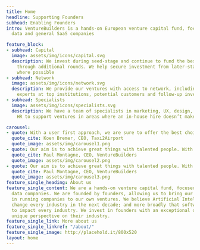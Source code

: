 ```yaml
---
title: Home
headline: Supporting Founders
subhead: Enabling Founders
intro: VentureBuilders is a hands-on European venture capital fund, focused on AI,
  data and general SaaS companies

feature_block:
- subhead: Capital
  image: assets/img/icons/capital.svg
  description: We invest during seed-stage and continue to fund the best ventures
    through additional rounds. We help secure investment from later-stage investors
    where possible
- subhead: Network
  image: assets/img/icons/network.svg
  description: We provide our ventures with access to network, including world-class
    experts at top institutions, potential customers and follow-up investors
- subhead: Specialists
  image: assets/img/icons/specialists.svg
  description: We have a team of specialists in marketing, UX, design, finance and
    HR to support ventures in areas where an in-house hire doesn’t make sense

carousel:
- quote: With a user first approach, we are sure to offer the best choice for our customers and enable travel brands to effectively monetize the last step of every trip.
  quote_cite: Koen Bremer, CEO, Taxi2Airport
  quote_image: assets/img/carousel1.png
- quote: Our aim is to achieve great things with talented people. With our unique positioning, we are able to be a part of the entire growth process of companies.
  quote_cite: Paul Montagne, CEO, VentureBuilders
  quote_image: assets/img/carousel2.png
- quote: Our aim is to achieve great things with talented people. With our unique positioning, we are able to be a part of the entire growth process of companies.
  quote_cite: Paul Montagne, CEO, VentureBuilders
  quote_image: assets/img/carousel3.png
feature_single_heading: About us
feature_single_content: We are a hands-on venture capital fund, focused on AI and
  data companies. We are founded by founders, allowing us to bring our experience
  in running companies to our own ventures. We believe Artificial Intelligence will
  change every industry in the next decade; and more broadly that software will continue
  to impact every industry. We invest in founders with an exceptional drive and a
  unique perspective on their industry.
feature_single_link: More about us
feature_single_linkref: "/about/"
feature_single_image: http://placehold.it/800x520
layout: home
---
```

